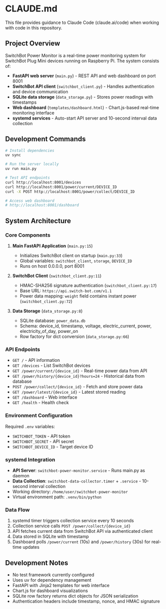 # CLAUDE.md

This file provides guidance to Claude Code (claude.ai/code) when working with code in this repository.

## Project Overview

SwitchBot Power Monitor is a real-time power monitoring system for SwitchBot Plug Mini devices running on Raspberry Pi. The system consists of:

- **FastAPI web server** (`main.py`) - REST API and web dashboard on port 8001
- **SwitchBot API client** (`switchbot_client.py`) - Handles authentication and device communication
- **SQLite data storage** (`data_storage.py`) - Stores power readings with timestamps
- **Web dashboard** (`templates/dashboard.html`) - Chart.js-based real-time monitoring interface
- **systemd services** - Auto-start API server and 10-second interval data collection

## Development Commands

```bash
# Install dependencies
uv sync

# Run the server locally
uv run main.py

# Test API endpoints
curl http://localhost:8001/devices
curl http://localhost:8001/power/current/DEVICE_ID
curl -X POST http://localhost:8001/power/collect/DEVICE_ID

# Access web dashboard
# http://localhost:8001/dashboard
```

## System Architecture

### Core Components

1. **Main FastAPI Application** (`main.py:15`)
   - Initializes SwitchBot client on startup (`main.py:33`)
   - Global variables: `switchbot_client`, `storage`, `DEVICE_ID`
   - Runs on host 0.0.0.0, port 8001

2. **SwitchBot Client** (`switchbot_client.py:11`)
   - HMAC-SHA256 signature authentication (`switchbot_client.py:17`)
   - Base URL: `https://api.switch-bot.com/v1.1`
   - Power data mapping: `weight` field contains instant power (`switchbot_client.py:72`)

3. **Data Storage** (`data_storage.py:8`)
   - SQLite database: `power_data.db`
   - Schema: device_id, timestamp, voltage, electric_current, power, electricity_of_day, power_on
   - Row factory for dict conversion (`data_storage.py:66`)

### API Endpoints

- `GET /` - API information
- `GET /devices` - List SwitchBot devices  
- `GET /power/current/{device_id}` - Real-time power data from API
- `GET /power/history/{device_id}?hours=24` - Historical data from database
- `POST /power/collect/{device_id}` - Fetch and store power data
- `GET /power/latest/{device_id}` - Latest stored reading
- `GET /dashboard` - Web interface
- `GET /health` - Health check

### Environment Configuration

Required `.env` variables:
- `SWITCHBOT_TOKEN` - API token
- `SWITCHBOT_SECRET` - API secret  
- `SWITCHBOT_DEVICE_ID` - Target device ID

### systemd Integration

- **API Server**: `switchbot-power-monitor.service` - Runs main.py as daemon
- **Data Collection**: `switchbot-data-collector.timer` + `.service` - 10-second interval collection
- Working directory: `/home/user/switchbot-power-monitor`
- Virtual environment path: `.venv/bin/python`

### Data Flow

1. systemd timer triggers collection service every 10 seconds
2. Collection service calls `POST /power/collect/{device_id}`
3. API fetches current data from SwitchBot API via authenticated client
4. Data stored in SQLite with timestamp
5. Dashboard polls `/power/current` (10s) and `/power/history` (30s) for real-time updates

## Development Notes

- No test framework currently configured
- Uses uv for dependency management
- FastAPI with Jinja2 templates for web interface  
- Chart.js for dashboard visualizations
- SQLite row factory returns dict objects for JSON serialization
- Authentication headers include timestamp, nonce, and HMAC signature
